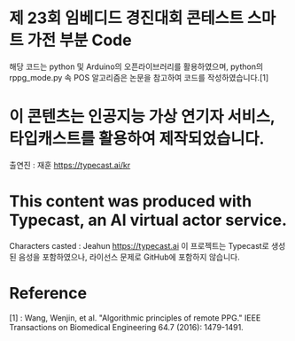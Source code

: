 # 제 23회 임베디드 경진대회 콘테스트 스마트 가전 부분 Code 
해당 코드는 python 및 Arduino의 오픈라이브러리를 활용하였으며, python의 rppg_mode.py 속 POS 알고리즘은 논문을 참고하여 코드를 작성하였습니다.[1]


# 이 콘텐츠는 인공지능 가상 연기자 서비스, 타입캐스트를 활용하여 제작되었습니다.
출연진 : 재훈
https://typecast.ai/kr
# This content was produced with Typecast, an AI virtual actor service.
Characters casted : Jeahun
https://typecast.ai
이 프로젝트는 Typecast로 생성된 음성을 포함하였으나, 라이선스 문제로 GitHub에 포함하지 않습니다.

# Reference
[1] : Wang, Wenjin, et al. "Algorithmic principles of remote PPG." IEEE Transactions on Biomedical Engineering 64.7 (2016): 1479-1491.

